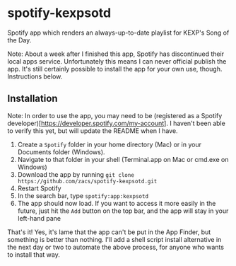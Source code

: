 spotify-kexpsotd
================

Spotify app which renders an always-up-to-date playlist for KEXP's Song of the Day.

Note: About a week after I finished this app, Spotify has discontinued their local apps service. Unfortunately this means I can never official publish the app. It's still certainly possible to install the app for your own use, though. Instructions below.

Installation
------------

Note: In order to use the app, you may need to be (registered as a Spotify developer)[https://developer.spotify.com/my-account]. I haven't been able to verify this yet, but will update the README when I have. 

1. Create a `Spotify` folder in your home directory (Mac) or in your Documents folder (Windows).
2. Navigate to that folder in your shell (Terminal.app on Mac or cmd.exe on Windows)
3. Download the app by running `git clone https://github.com/zacs/spotify-kexpsotd.git`
4. Restart Spotify
5. In the search bar, type `spotify:app:kexpsotd`
6. The app should now load. If you want to access it more easily in the future, just hit the `Add` button on the top bar, and the app will stay in your left-hand pane

That's it! Yes, it's lame that the app can't be put in the App Finder, but something is better than nothing. I'll add a shell script install alternative in the next day or two to automate the above process, for anyone who wants to install that way.

